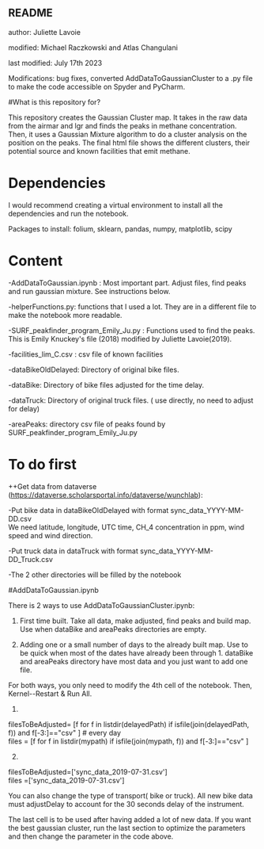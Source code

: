 ## README
author: Juliette Lavoie  

modified: Michael Raczkowski and Atlas Changulani

last modified: July 17th 2023

Modifications: bug fixes, converted AddDataToGaussianCluster to a .py file to make the code accessible on Spyder and PyCharm.

#What is this repository for?

This repository creates the Gaussian Cluster map. It takes in the raw data from the airmar and lgr and finds the peaks in methane concentration. Then, it uses a Gaussian Mixture algorithm to do a cluster analysis on the position on the peaks. The final html file shows the different clusters, their potential source and known facilities that emit methane.

# Dependencies

I would recommend creating a virtual environment to install all the dependencies and run the notebook.

Packages to install:
folium, sklearn, pandas, numpy, matplotlib, scipy

# Content

-AddDataToGaussian.ipynb : Most important part. Adjust files, find peaks and run gaussian mixture. See instructions below.

-helperFunctions.py: functions that I used a lot. They are in a different file to make the notebook more readable.

-SURF_peakfinder_program_Emily_Ju.py : Functions used to find the peaks. This is Emily Knuckey's file (2018) modified by Juliette Lavoie(2019).

-facilities_lim_C.csv : csv file of known facilities

-dataBikeOldDelayed: Directory of original bike files. 

-dataBike: Directory of bike files adjusted for the time delay.

-dataTruck: Directory of original truck files. ( use directly, no need to adjust for delay)

-areaPeaks: directory csv file of peaks found by SURF_peakfinder_program_Emily_Ju.py 

# To do first

++Get data from dataverse (https://dataverse.scholarsportal.info/dataverse/wunchlab):

-Put bike data in dataBikeOldDelayed with format sync_data_YYYY-MM-DD.csv  
We need latitude, longitude, UTC time, CH_4 concentration in ppm, wind speed and wind direction.  

-Put truck data in dataTruck with format sync_data_YYYY-MM-DD_Truck.csv  

-The 2 other directories will be filled by the notebook




#AddDataToGaussian.ipynb 

There is 2 ways to use AddDataToGaussianCluster.ipynb:  

1. First time built. Take all data, make adjusted, find peaks and build map. Use when dataBike and areaPeaks directories are empty.  

2. Adding one or a small number of days to the already built map. Use to be quick when most of the dates have already been through 1. dataBike and areaPeaks directory have most data and you just want to add one file.  

For both ways, you only need to modify the 4th cell of the notebook. Then, Kernel--Restart & Run All.  

1. 
filesToBeAdjusted= [f  for f in listdir(delayedPath) if isfile(join(delayedPath, f)) and f[-3:]=="csv" ] # every day  
files = [f  for f in listdir(mypath) if isfile(join(mypath, f)) and f[-3:]=="csv" ]  

2.
filesToBeAdjusted=['sync_data_2019-07-31.csv']  
files =['sync_data_2019-07-31.csv']  


You can also change the type of transport( bike or truck).
All new bike data must adjustDelay to account for the 30 seconds delay of the instrument.

The last cell is to be used after having added a lot of new data. If you want the best gaussian cluster, run the last section to optimize the parameters and then change the parameter in the code above.




